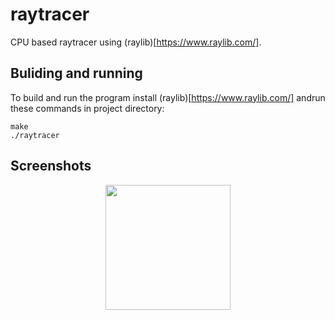 # raytracer

CPU based raytracer using (raylib)[https://www.raylib.com/].

## Buliding and running

To build and run the program install (raylib)[https://www.raylib.com/] andrun these commands in project directory:
```
make
./raytracer
```

## Screenshots

<p align="center" style="padding: none; margin:none;">
    <img src="./scrn_01.png.png" height="200">
</p>
